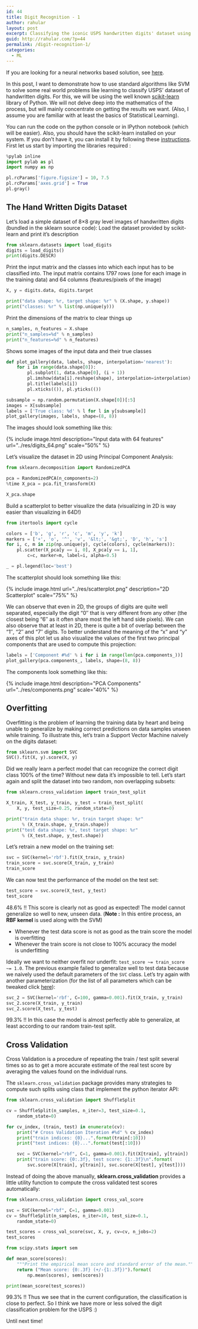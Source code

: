 ```yaml
---
id: 44
title: Digit Recognition - 1
author: rahular
layout: post
excerpt: Classifying the iconic USPS handwritten digits' dataset using SVM. Scikit-learn is used for most of the heavy lifting.
guid: http://rahular.com/?p=44
permalink: /digit-recognition-1/
categories:
  - ML
---
```

If you are looking for a neural networks based solution, see [here](http://rahular.com/digit-recognition-2).

In this post, I want to demonstrate how to use standard algorithms like SVM to solve some real world problems like learning to classify USPS&#8217; dataset of handwritten digits. For this, we will be using the well known <a href="http://scikit-learn.org/stable/" target="_blank">scikit-learn</a> library of Python. We will not delve deep into the mathematics of the process, but will mainly concentrate on getting the results we want. (Also, I assume you are familiar with at least the basics of Statistical Learning).

You can run the code on the python console or in IPython notebook (which will be easier). Also, you should have the scikit-learn installed on your system. If you don&#8217;t have it, you can install it by following these <a href="http://scikit-learn.org/stable/install.html" target="_blank">instructions</a>. First let us start by importing the libraries required :

```python
%pylab inline
import pylab as pl
import numpy as np

pl.rcParams['figure.figsize'] = 10, 7.5
pl.rcParams['axes.grid'] = True
pl.gray()
```

## The Hand Written Digits Dataset

Let&#8217;s load a simple dataset of 8&#215;8 gray level images of handwritten digits (bundled in the sklearn source code):
Load the dataset provided by scikit-learn and print it&#8217;s description

```python
from sklearn.datasets import load_digits
digits = load_digits()
print(digits.DESCR)
```

Print the input matrix and the classes into which each input has to be classified into. The input matrix contains 1797 rows (one for each image in the training data) and 64 columns (features/pixels of the image)

```python
X, y = digits.data, digits.target

print("data shape: %r, target shape: %r" % (X.shape, y.shape))
print("classes: %r" % list(np.unique(y)))
```

Print the dimensions of the matrix to clear things up

```python
n_samples, n_features = X.shape
print("n_samples=%d" % n_samples)
print("n_features=%d" % n_features)
```

Shows some images of the input data and their true classes

```python
def plot_gallery(data, labels, shape, interpolation='nearest'):
    for i in range(data.shape[0]):
        pl.subplot(1, data.shape[0], (i + 1))
        pl.imshow(data[i].reshape(shape), interpolation=interpolation)
        pl.title(labels[i])
        pl.xticks(()), pl.yticks(())

subsample = np.random.permutation(X.shape[0])[:5]
images = X[subsample]
labels = ['True class: %d' % l for l in y[subsample]]
plot_gallery(images, labels, shape=(8, 8))
```

The images should look something like this:

{% include image.html description="Input data with 64 features" url="../res/digits_64.png" scale="50%" %}

Let&#8217;s visualize the dataset in 2D using Principal Component Analysis:

```python
from sklearn.decomposition import RandomizedPCA

pca = RandomizedPCA(n_components=2)
%time X_pca = pca.fit_transform(X)

X_pca.shape
```

Build a scatterplot to better visualize the data (visualizing in 2D is way easier than visualizing in 64D!)

```python
from itertools import cycle

colors = ['b', 'g', 'r', 'c', 'm', 'y', 'k']
markers = ['+', 'o', '^', 'v', '&lt;', '&gt;', 'D', 'h', 's']
for i, c, m in zip(np.unique(y), cycle(colors), cycle(markers)):
    pl.scatter(X_pca[y == i, 0], X_pca[y == i, 1],
        c=c, marker=m, label=i, alpha=0.5)

_ = pl.legend(loc='best')
```

The scatterplot should look something like this:

{% include image.html url="../res/scatterplot.png" description="2D Scatterplot" scale="75%" %}

We can observe that even in 2D, the groups of digits are quite well separated, especially the digit &#8220;0&#8243; that is very different from any other (the closest being &#8220;6&#8243; as it often share most the left hand side pixels). We can also observe that at least in 2D, there is quite a bit of overlap between the &#8220;1&#8243;, &#8220;2&#8243; and &#8220;7&#8243; digits.
To better understand the meaning of the &#8220;x&#8221; and &#8220;y&#8221; axes of this plot let us also visualize the values of the first two principal components that are used to compute this projection:

```python
labels = ['Component #%d' % i for i in range(len(pca.components_))]
plot_gallery(pca.components_, labels, shape=(8, 8))
```

The components look something like this:

{% include image.html description="PCA Components" url="../res/components.png" scale="40%" %}

## Overfitting

Overfitting is the problem of learning the training data by heart and being unable to generalize by making correct predictions on data samples unseen while training. To illustrate this, let&#8217;s train a Support Vector Machine naively on the digits dataset:

```python
from sklearn.svm import SVC
SVC().fit(X, y).score(X, y)
```

Did we really learn a perfect model that can recognize the correct digit class 100% of the time? Without new data it&#8217;s impossible to tell. Let&#8217;s start again and split the dataset into two random, non overlapping subsets:

```python
from sklearn.cross_validation import train_test_split

X_train, X_test, y_train, y_test = train_test_split(
    X, y, test_size=0.25, random_state=0)

print("train data shape: %r, train target shape: %r"
      % (X_train.shape, y_train.shape))
print("test data shape: %r, test target shape: %r"
      % (X_test.shape, y_test.shape))
```

Let&#8217;s retrain a new model on the training set:

```python
svc = SVC(kernel='rbf').fit(X_train, y_train)
train_score = svc.score(X_train, y_train) 
train_score
```

We can now test the performance of the model on the test set:

```python
test_score = svc.score(X_test, y_test)
test_score
```

48.6% !! This score is clearly not as good as expected! The model cannot generalize so well to new, unseen data. (**Note :** In this entire process, an **RBF kernel** is used along with the SVM)

  * Whenever the test data score is not as good as the train score the model is overfitting
  * Whenever the train score is not close to 100% accuracy the model is underfitting

Ideally we want to neither overfit nor underfit: `test_score ~= train_score ~= 1.0`. The previous example failed to generalize well to test data because we naively used the default parameters of the `SVC` class. Let&#8217;s try again with another parameterization (for the list of all parameters which can be tweaked click <a href="http://scikit-learn.org/stable/modules/generated/sklearn.svm.SVC.html" target="_blank">here</a>):

```python
svc_2 = SVC(kernel='rbf', C=100, gamma=0.001).fit(X_train, y_train)
svc_2.score(X_train, y_train)
svc_2.score(X_test, y_test)
```

99.3% !! In this case the model is almost perfectly able to generalize, at least according to our random train-test split.

## Cross Validation

Cross Validation is a procedure of repeating the train / test split several times so as to get a more accurate estimate of the real test score by averaging the values found on the individual runs.

The `sklearn.cross_validation` package provides many strategies to compute such splits using class that implement the python iterator API:

```python
from sklearn.cross_validation import ShuffleSplit

cv = ShuffleSplit(n_samples, n_iter=3, test_size=0.1,
    random_state=0)

for cv_index, (train, test) in enumerate(cv):
    print("# Cross Validation Iteration #%d" % cv_index)
    print("train indices: {0}...".format(train[:10]))
    print("test indices: {0}...".format(test[:10]))

    svc = SVC(kernel="rbf", C=1, gamma=0.001).fit(X[train], y[train])
    print("train score: {0:.3f}, test score: {1:.3f}\n".format(
        svc.score(X[train], y[train]), svc.score(X[test], y[test])))
```

Instead of doing the above manually, **sklearn.cross_validation** provides a little utility function to compute the cross validated test scores automatically:

```python
from sklearn.cross_validation import cross_val_score

svc = SVC(kernel="rbf", C=1, gamma=0.001)
cv = ShuffleSplit(n_samples, n_iter=10, test_size=0.1,
    random_state=0)

test_scores = cross_val_score(svc, X, y, cv=cv, n_jobs=2)
test_scores
```

```python
from scipy.stats import sem

def mean_score(scores):
    """Print the empirical mean score and standard error of the mean."""
    return ("Mean score: {0:.3f} (+/-{1:.3f})").format(
        np.mean(scores), sem(scores))
```

```python
print(mean_score(test_scores))
```

99.3% !! Thus we see that in the current configuration, the classification is close to perfect. So I think we have more or less solved the digit classification problem for the USPS :)

Until next time!
